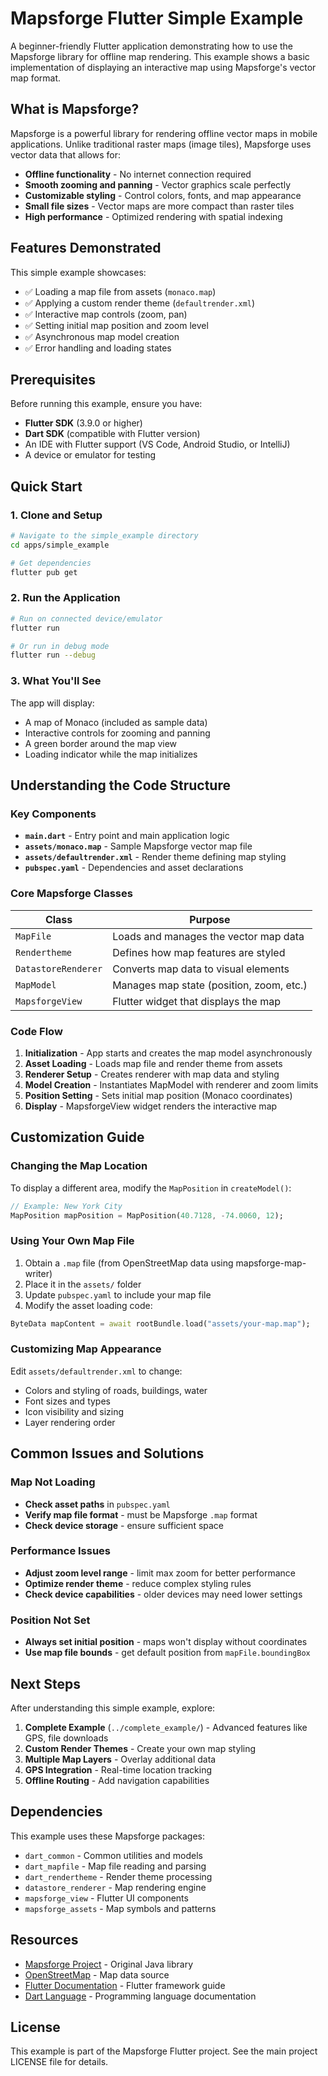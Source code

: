 # Mapsforge Flutter Simple Example

A beginner-friendly Flutter application demonstrating how to use the Mapsforge library for offline map rendering. This example shows a basic implementation of displaying an interactive map using Mapsforge's vector map format.

## What is Mapsforge?

Mapsforge is a powerful library for rendering offline vector maps in mobile applications. Unlike traditional raster maps (image tiles), Mapsforge uses vector data that allows for:

- **Offline functionality** - No internet connection required
- **Smooth zooming and panning** - Vector graphics scale perfectly
- **Customizable styling** - Control colors, fonts, and map appearance
- **Small file sizes** - Vector maps are more compact than raster tiles
- **High performance** - Optimized rendering with spatial indexing

## Features Demonstrated

This simple example showcases:

- ✅ Loading a map file from assets (`monaco.map`)
- ✅ Applying a custom render theme (`defaultrender.xml`)
- ✅ Interactive map controls (zoom, pan)
- ✅ Setting initial map position and zoom level
- ✅ Asynchronous map model creation
- ✅ Error handling and loading states

## Prerequisites

Before running this example, ensure you have:

- **Flutter SDK** (3.9.0 or higher)
- **Dart SDK** (compatible with Flutter version)
- An IDE with Flutter support (VS Code, Android Studio, or IntelliJ)
- A device or emulator for testing

## Quick Start

### 1. Clone and Setup

```bash
# Navigate to the simple_example directory
cd apps/simple_example

# Get dependencies
flutter pub get
```

### 2. Run the Application

```bash
# Run on connected device/emulator
flutter run

# Or run in debug mode
flutter run --debug
```

### 3. What You'll See

The app will display:
- A map of Monaco (included as sample data)
- Interactive controls for zooming and panning
- A green border around the map view
- Loading indicator while the map initializes

## Understanding the Code Structure

### Key Components

- **`main.dart`** - Entry point and main application logic
- **`assets/monaco.map`** - Sample Mapsforge vector map file
- **`assets/defaultrender.xml`** - Render theme defining map styling
- **`pubspec.yaml`** - Dependencies and asset declarations

### Core Mapsforge Classes

| Class | Purpose |
|-------|---------|
| `MapFile` | Loads and manages the vector map data |
| `Rendertheme` | Defines how map features are styled |
| `DatastoreRenderer` | Converts map data to visual elements |
| `MapModel` | Manages map state (position, zoom, etc.) |
| `MapsforgeView` | Flutter widget that displays the map |

### Code Flow

1. **Initialization** - App starts and creates the map model asynchronously
2. **Asset Loading** - Loads map file and render theme from assets
3. **Renderer Setup** - Creates renderer with map data and styling
4. **Model Creation** - Instantiates MapModel with renderer and zoom limits
5. **Position Setting** - Sets initial map position (Monaco coordinates)
6. **Display** - MapsforgeView widget renders the interactive map

## Customization Guide

### Changing the Map Location

To display a different area, modify the `MapPosition` in `createModel()`:

```dart
// Example: New York City
MapPosition mapPosition = MapPosition(40.7128, -74.0060, 12);
```

### Using Your Own Map File

1. Obtain a `.map` file (from OpenStreetMap data using mapsforge-map-writer)
2. Place it in the `assets/` folder
3. Update `pubspec.yaml` to include your map file
4. Modify the asset loading code:

```dart
ByteData mapContent = await rootBundle.load("assets/your-map.map");
```

### Customizing Map Appearance

Edit `assets/defaultrender.xml` to change:
- Colors and styling of roads, buildings, water
- Font sizes and types
- Icon visibility and sizing
- Layer rendering order

## Common Issues and Solutions

### Map Not Loading
- **Check asset paths** in `pubspec.yaml`
- **Verify map file format** - must be Mapsforge `.map` format
- **Check device storage** - ensure sufficient space

### Performance Issues
- **Adjust zoom level range** - limit max zoom for better performance
- **Optimize render theme** - reduce complex styling rules
- **Check device capabilities** - older devices may need lower settings

### Position Not Set
- **Always set initial position** - maps won't display without coordinates
- **Use map file bounds** - get default position from `mapFile.boundingBox`

## Next Steps

After understanding this simple example, explore:

1. **Complete Example** (`../complete_example/`) - Advanced features like GPS, file downloads
2. **Custom Render Themes** - Create your own map styling
3. **Multiple Map Layers** - Overlay additional data
4. **GPS Integration** - Real-time location tracking
5. **Offline Routing** - Add navigation capabilities

## Dependencies

This example uses these Mapsforge packages:

- `dart_common` - Common utilities and models
- `dart_mapfile` - Map file reading and parsing
- `dart_rendertheme` - Render theme processing
- `datastore_renderer` - Map rendering engine
- `mapsforge_view` - Flutter UI components
- `mapsforge_assets` - Map symbols and patterns

## Resources

- [Mapsforge Project](https://github.com/mapsforge/mapsforge) - Original Java library
- [OpenStreetMap](https://www.openstreetmap.org/) - Map data source
- [Flutter Documentation](https://docs.flutter.dev/) - Flutter framework guide
- [Dart Language](https://dart.dev/) - Programming language documentation

## License

This example is part of the Mapsforge Flutter project. See the main project LICENSE file for details.
